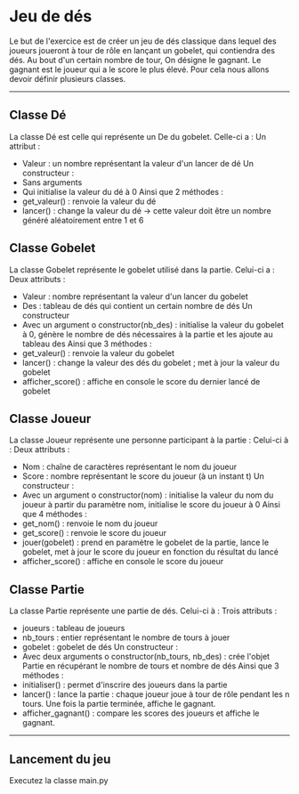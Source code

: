 # Jeu de dés

Le but de l'exercice est de créer un jeu de dés classique dans lequel des joueurs joueront à tour de rôle en lançant un gobelet, qui contiendra des dés. Au bout d'un certain nombre de tour, On désigne le gagnant.
Le gagnant est le joueur qui a le score le plus élevé. Pour cela nous allons devoir définir plusieurs classes.

---

## Classe Dé
La classe Dé est celle qui représente un De du gobelet.
Celle-ci a :
  Un attribut :
  - Valeur : un nombre représentant la valeur d'un lancer de dé
  Un constructeur :
  - Sans arguments
  - Qui initialise la valeur du dé à 0
  Ainsi que 2 méthodes :
  - get_valeur() : renvoie la valeur du dé
  - lancer() : change la valeur du dé -> cette valeur doit être un nombre généré aléatoirement entre 1 et 6

## Classe Gobelet
La classe Gobelet représente le gobelet utilisé dans la partie.
Celui-ci a :
  Deux attributs :
  - Valeur : nombre représentant la valeur d'un lancer du gobelet
  - Des : tableau de dés qui contient un certain nombre de dés
  Un constructeur
  - Avec un argument
    o constructor(nb_des) : initialise la valeur du gobelet à 0, génère le nombre de dés nécessaires à la partie et les ajoute au tableau des
  Ainsi que 3 méthodes :
  - get_valeur() : renvoie la valeur du gobelet
  - lancer() : change la valeur des dés du gobelet ; met à jour la valeur du gobelet
  - afficher_score() : affiche en console le score du dernier lancé de gobelet

## Classe Joueur
La classe Joueur représente une personne participant à la partie :
Celui-ci à :
  Deux attributs :
  - Nom : chaîne de caractères représentant le nom du joueur
  - Score : nombre représentant le score du joueur (à un instant t)
  Un constructeur :
  - Avec un argument
    o constructor(nom) : initialise la valeur du nom du joueur à partir du paramètre nom, initialise le score du joueur à 0
  Ainsi que 4 méthodes :
  - get_nom() : renvoie le nom du joueur
  - get_score() : renvoie le score du joueur
  - jouer(gobelet) : prend en paramètre le gobelet de la partie, lance le gobelet, met à jour le score du joueur en fonction du résultat du lancé
  - afficher_score() : affiche en console le score du joueur

## Classe Partie
La classe Partie représente une partie de dés.
Celui-ci à :
  Trois attributs :
  - joueurs : tableau de joueurs
  - nb_tours : entier représentant le nombre de tours à jouer
  - gobelet : gobelet de dés
  Un constructeur :
  - Avec deux arguments
    o constructor(nb_tours, nb_des) : crée l'objet Partie en récupérant le nombre de tours et nombre de dés
  Ainsi que 3 méthodes :
  - initialiser() : permet d'inscrire des joueurs dans la partie
  - lancer() : lance la partie : chaque joueur joue à tour de rôle pendant les n tours. Une fois la partie terminée, affiche le gagnant.
  - afficher_gagnant() : compare les scores des joueurs et affiche le gagnant.

---
## Lancement du jeu
Executez la classe main.py
